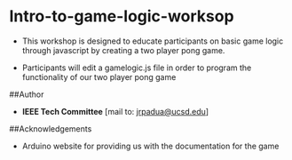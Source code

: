 # Intro-to-game-logic-worksop

* This workshop is designed to educate participants on basic game logic
through javascript by creating a two player pong game.

* Participants will edit a gamelogic.js file in order to program the
  functionality of our two player pong game
  
  
 
##Author

* **IEEE Tech Committee** [mail to: jrpadua@ucsd.edu]


##Acknowledgements

* Arduino website for providing us with the documentation for the game

